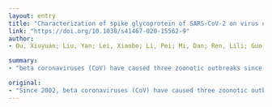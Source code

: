 ```yaml
---
layout: entry
title: "Characterization of spike glycoprotein of SARS-CoV-2 on virus entry and its immune cross-reactivity with SARS-CoV"
link: "https://doi.org/10.1038/s41467-020-15562-9"
author:
- Ou, Xiuyuan; Liu, Yan; Lei, Xiaobo; Li, Pei; Mi, Dan; Ren, Lili; Guo, Li; Guo, Ruixuan; Chen, Ting; Hu, Jiaxin; Xiang, Zichun; Mu, Zhixia; Chen, Xing; Chen, Jieyong; Hu, Keping; Jin, Qi; Wang, Jianwei; Qian, Zhaohui

summary:
- "beta coronaviruses (CoV) have caused three zoonotic outbreaks since 2002. SARS-CoV in 2002-2003, MERS-coV in 2012, and the newly emerged SARS CoV-2 in late 2019. Here, we confirm that human angiotensin converting enzyme 2 (hACE2) is the receptor for SARS. We found that SARS coV-2 enters 293/hACE2 cells mainly through endocytosis, that PIKfyve, SARS and COVID-19 patients' sera show limited cross-neutralizations."

original:
- "Since 2002, beta coronaviruses (CoV) have caused three zoonotic outbreaks, SARS-CoV in 2002-2003, MERS-CoV in 2012, and the newly emerged SARS-CoV-2 in late 2019. However, little is currently known about the biology of SARS-CoV-2. Here, using SARS-CoV-2 S protein pseudovirus system, we confirm that human angiotensin converting enzyme 2 (hACE2) is the receptor for SARS-CoV-2, find that SARS-CoV-2 enters 293/hACE2 cells mainly through endocytosis, that PIKfyve, TPC2, and cathepsin L are critical for entry, and that SARS-CoV-2 S protein is less stable than SARS-CoV S. Polyclonal anti-SARS S1 antibodies T62 inhibit entry of SARS-CoV S but not SARS-CoV-2 S pseudovirions. Further studies using recovered SARS and COVID-19 patients' sera show limited cross-neutralization, suggesting that recovery from one infection might not protect against the other. Our results present potential targets for development of drugs and vaccines for SARS-CoV-2."
---
```


